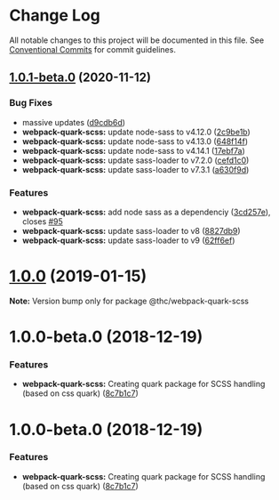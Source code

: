 # Change Log

All notable changes to this project will be documented in this file.
See [Conventional Commits](https://conventionalcommits.org) for commit guidelines.

## [1.0.1-beta.0](https://github.com/thc-tools/webpack-laboratory/compare/@thc/webpack-quark-scss@1.0.0...@thc/webpack-quark-scss@1.0.1-beta.0) (2020-11-12)


### Bug Fixes

* massive updates ([d9cdb6d](https://github.com/thc-tools/webpack-laboratory/commit/d9cdb6de2947dca6e215f3d5150b44176117fdeb))
* **webpack-quark-scss:** update node-sass to v4.12.0 ([2c9be1b](https://github.com/thc-tools/webpack-laboratory/commit/2c9be1be7c762d6b36f1f1e5215513c9bee2cdce))
* **webpack-quark-scss:** update node-sass to v4.13.0 ([648f14f](https://github.com/thc-tools/webpack-laboratory/commit/648f14f1c9dbf3b5f9dcc7e124e61f10f06d394a))
* **webpack-quark-scss:** update node-sass to v4.14.1 ([17ebf7a](https://github.com/thc-tools/webpack-laboratory/commit/17ebf7a1143597ea0f53c883c8cef8565e3d7a88))
* **webpack-quark-scss:** update sass-loader to v7.2.0 ([cefd1c0](https://github.com/thc-tools/webpack-laboratory/commit/cefd1c054cc539baec3304aac199fc3ef243d184))
* **webpack-quark-scss:** update sass-loader to v7.3.1 ([a630f9d](https://github.com/thc-tools/webpack-laboratory/commit/a630f9db72c18b3f1c39ad1ddd7b4d8a90875ff3))


### Features

* **webpack-quark-scss:** add node sass as a dependenciy ([3cd257e](https://github.com/thc-tools/webpack-laboratory/commit/3cd257efcddda668d8784c9151cd4257ef8bdf08)), closes [#95](https://github.com/thc-tools/webpack-laboratory/issues/95)
* **webpack-quark-scss:** update sass-loader to v8 ([8827db9](https://github.com/thc-tools/webpack-laboratory/commit/8827db9a8611b6417ec1c7cb5d27b7ee3a56194f))
* **webpack-quark-scss:** update sass-loader to v9 ([62ff6ef](https://github.com/thc-tools/webpack-laboratory/commit/62ff6efb79d0d89173c0cf28e072cae9745c65a5))





# [1.0.0](https://github.com/thc-tools/webpack-laboratory/compare/@thc/webpack-quark-scss@1.0.0-beta.0...@thc/webpack-quark-scss@1.0.0) (2019-01-15)

**Note:** Version bump only for package @thc/webpack-quark-scss






# 1.0.0-beta.0 (2018-12-19)


### Features

* **webpack-quark-scss:** Creating quark package for SCSS handling (based on css quark) ([8c7b1c7](https://github.com/thc-tools/webpack-laboratory/commit/8c7b1c7))





# 1.0.0-beta.0 (2018-12-19)


### Features

* **webpack-quark-scss:** Creating quark package for SCSS handling (based on css quark) ([8c7b1c7](https://github.com/thc-tools/webpack-laboratory/commit/8c7b1c7))
